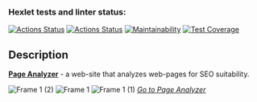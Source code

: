 ### Hexlet tests and linter status:
[![Actions Status](https://github.com/DariaPolubenko/java-project-72/actions/workflows/hexlet-check.yml/badge.svg)](https://github.com/DariaPolubenko/java-project-72/actions)
[![Actions Status](https://github.com/DariaPolubenko/java-project-72/actions/workflows/main.yml/badge.svg)](https://github.com/DariaPolubenko/java-project-72/actions)
[![Maintainability](https://api.codeclimate.com/v1/badges/edfa458f86eb84988561/maintainability)](https://codeclimate.com/github/DariaPolubenko/java-project-72/maintainability)
[![Test Coverage](https://api.codeclimate.com/v1/badges/edfa458f86eb84988561/test_coverage)](https://codeclimate.com/github/DariaPolubenko/java-project-72/test_coverage)

 ## Description
**[Page Analyzer](https://java-project-72-h1ut.onrender.com)** - a web-site that analyzes web-pages for SEO suitability.

![Frame 1 (2)](https://github.com/user-attachments/assets/3451b4d8-9e53-4e9e-9cd1-cd43caf92ee3)
![Frame 1](https://github.com/user-attachments/assets/38e03f3d-a07b-4540-85bc-d9b9711a6569)
![Frame 1 (1)](https://github.com/user-attachments/assets/f1386218-d478-4326-9db1-9054653e35cf)
_[Go to Page Analyzer](https://java-project-72-h1ut.onrender.com)_
